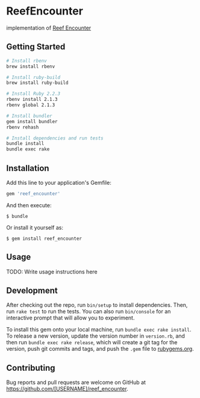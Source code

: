 # ReefEncounter

implementation of [Reef Encounter](https://boardgamegeek.com/boardgame/12962/reef-encounter)

## Getting Started

```sh
# Install rbenv
brew install rbenv

# Install ruby-build
brew install ruby-build

# Install Ruby 2.2.3
rbenv install 2.1.3
rbenv global 2.1.3

# Install bundler
gem install bundler
rbenv rehash

# Install dependencies and run tests
bundle install
bundle exec rake
```
## Installation

Add this line to your application's Gemfile:

```ruby
gem 'reef_encounter'
```

And then execute:

    $ bundle

Or install it yourself as:

    $ gem install reef_encounter

## Usage

TODO: Write usage instructions here

## Development

After checking out the repo, run `bin/setup` to install dependencies. Then, run `rake test` to run the tests. You can also run `bin/console` for an interactive prompt that will allow you to experiment.

To install this gem onto your local machine, run `bundle exec rake install`. To release a new version, update the version number in `version.rb`, and then run `bundle exec rake release`, which will create a git tag for the version, push git commits and tags, and push the `.gem` file to [rubygems.org](https://rubygems.org).

## Contributing

Bug reports and pull requests are welcome on GitHub at https://github.com/[USERNAME]/reef_encounter.

